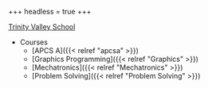 +++
headless = true
+++

[Trinity Valley School](http://tvs.org)

- Courses
  - [APCS A]({{< relref "apcsa" >}})
  - [Graphics Programming]({{< relref "Graphics" >}})
  - [Mechatronics]({{< relref "Mechatronics" >}})
  - [Problem Solving]({{< relref "Problem Solving" >}})
 <!--  -->
  

  <!-- 
  - [Digtal Fabrication]({{< relref "Digital Fabrication" >}}) 
- [Dr. T's Blog]({{< relref "/posts" >}}) -->
